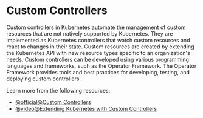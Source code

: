 # Custom Controllers

Custom controllers in Kubernetes automate the management of custom resources that are not natively supported by Kubernetes. They are implemented as Kubernetes controllers that watch custom resources and react to changes in their state. Custom resources are created by extending the Kubernetes API with new resource types specific to an organization's needs. Custom controllers can be developed using various programming languages and frameworks, such as the Operator Framework. The Operator Framework provides tools and best practices for developing, testing, and deploying custom controllers.

Learn more from the following resources:

- [@official@Custom Controllers](https://kubernetes.io/docs/concepts/extend-kubernetes/api-extension/custom-resources/#custom-controllers)
- [@video@Extending Kubernetes with Custom Controllers](https://www.youtube.com/results?search_query=Custom+controllers+in+k8s)
